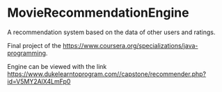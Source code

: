 # MovieRecommendationEngine
A recommendation system based on the data of other users and ratings. 

Final project of the https://www.coursera.org/specializations/java-programming.

Engine can be viewed with the link https://www.dukelearntoprogram.com//capstone/recommender.php?id=V5MY2AlX4LmFp0
